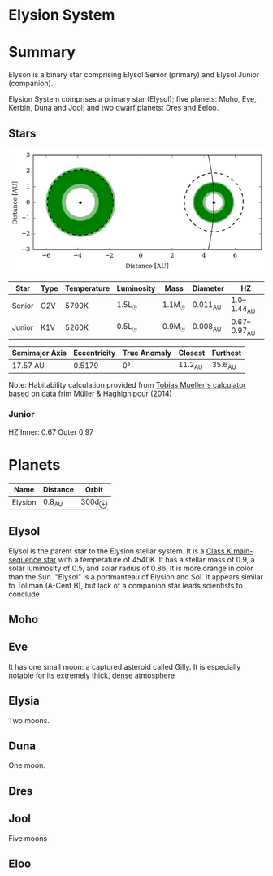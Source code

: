 # Elysion System

# Summary

Elyson is a binary star comprising Elysol Senior (primary) and Elysol Junior (companion).



Elysion System comprises a primary star (Elysol); five planets: Moho, Eve, Kerbin, Duna and Jool; and two dwarf planets: Dres and Eeloo.

## Stars

![Elysion System with Habitability Zones](/images/elysion-system.png)

| Star | Type | Temperature | Luminosity | Mass | Diameter| HZ |
| --- | --- | --- | --- | --- | --- | --- |
| Senior | G2V | 5790K | 1.5L<sub>☉</sub> | 1.1M<sub>☉</sub>  | 0.011<sub>AU</sub> | 1.0&ndash;1.44<sub>AU</sub> |
| Junior | K1V | 5260K | 0.5L<sub>☉</sub> | 0.9M<sub>☉</sub>  | 0.008<sub>AU</sub> | 0.67&ndash;0.97<sub>AU</sub> |


| Semimajor Axis | Eccentricity | True Anomaly | Closest | Furthest |
| --- | --- | --- | --- | --- |
| 17.57 AU | 0.5179 | 0° | 11.2<sub>AU</sub> | 35.6<sub>AU</sub> |

Note: Habitability calculation provided from [Tobias Mueller's calculator](http://astro.twam.info/hz/) based on data frim [Müller & Haghighipour (2014)](http://dx.doi.org/10.1088/0004-637X/782/1/26)


### Junior

HZ Inner: 0.67	Outer 0.97

# Planets

| Name | Distance | Orbit |
| --- | --- | --- |
| Elysion | 0.8<sub>AU</sub> | 300d<sub>⊕</sub> |

## Elysol

Elysol is the parent star to the Elysion stellar system. It is a [Class K main-sequence star](https://en.wikipedia.org/wiki/K-type_main-sequence_star) with a temperature of 4540K. It has a stellar mass of  0.9, a solar luminosity of 0.5, and solar radius of 0.86. It is more orange in color than the Sun. "Elysol" is a portmanteau of Elysion and Sol. It appears similar to Toliman (A-Cent B), but lack of a companion star leads scientists to conclude

## Moho

## Eve

It has one small moon: a captured asteroid called Gilly. It is especially notable for its extremely thick, dense atmosphere

## Elysia

Two moons.

## Duna

One moon.

## Dres


## Jool

Five moons

## Eloo

